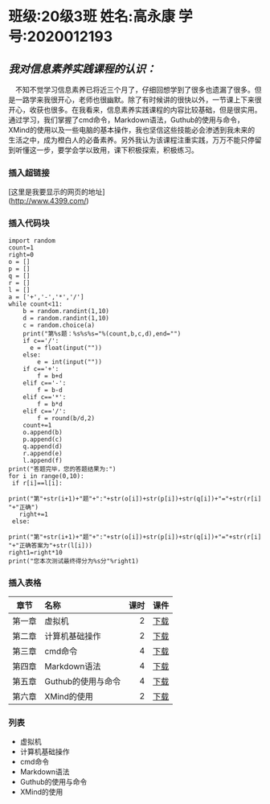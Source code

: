 # 班级:20级3班 姓名:高永康 学号:2020012193  
## ***我对信息素养实践课程的认识：***  
&emsp;不知不觉学习信息素养已将近三个月了，仔细回想学到了很多也遗漏了很多。但是一路学来我很开心，老师也很幽默。除了有时候讲的很快以外，一节课上下来很开心，收获也很多。在我看来，信息素养实践课程的内容比较基础，但是很实用。通过学习，我们掌握了cmd命令，Markdown语法，Guthub的使用与命令，XMind的使用以及一些电脑的基本操作，我也坚信这些技能必会渗透到我未来的生活之中，成为橙白人的必备素养。另外我认为该课程注重实践，万万不能只停留到听懂这一步，要学会学以致用，课下积极探索，积极练习。  
### 插入超链接  
[这里是我要显示的网页的地址]  
(http://www.4399.com/)  
### 插入代码块
```
import random
count=1
right=0
o = []
p = []
q = []
r = []
l = []
a = ['+','-','*','/']
while count<11:
    b = random.randint(1,10)
    d = random.randint(1,10)
    c = random.choice(a)
    print("第%s题：%s%s%s="%(count,b,c,d),end="")
    if c=='/':
      e = float(input(""))
    else:
        e = int(input(""))
    if c=='+':
        f = b+d
    elif c=='-':
        f = b-d
    elif c=='*':
        f = b*d
    elif c=='/':
        f = round(b/d,2)
    count+=1
    o.append(b)
    p.append(c)
    q.append(d)
    r.append(e)
    l.append(f)
print("答题完毕，您的答题结果为:")
for i in range(0,10):
 if r[i]==l[i]:
   print("第"+str(i+1)+"题"+":"+str(o[i])+str(p[i])+str(q[i])+"="+str(r[i])+" "+"正确")
   right+=1
 else:
     print("第"+str(i+1)+"题"+":"+str(o[i])+str(p[i])+str(q[i])+"="+str(r[i])+" "+"正确答案为"+str(l[i]))
right1=right*10
print("您本次测试最终得分为%s分"%right1)
```
### 插入表格  
|章节|名称|课时|课件|
|:-:|:-|-:|:-:|
|第一章|虚拟机|2|[下载](http://www.4399.com/)|
|第二章|计算机基础操作|2|[下载](http://www.4399.com/)|
|第三章|cmd命令|4|[下载](http://www.4399.com/)|
|第四章|Markdown语法|4|[下载](http://www.4399.com/)|
|第五章|Guthub的使用与命令|4|[下载](http://www.4399.com/)|
|第六章|XMind的使用|2|[下载](http://www.4399.com/)|
### 列表  
+ 虚拟机
+ 计算机基础操作
+ cmd命令
+ Markdown语法
+ Guthub的使用与命令
+ XMind的使用

